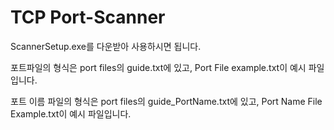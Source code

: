 # TCP Port-Scanner
 
ScannerSetup.exe를 다운받아 사용하시면 됩니다.

포트파일의 형식은 port files의 guide.txt에 있고, Port File example.txt이 예시 파일입니다.

포트 이름 파일의 형식은 port files의 guide_PortName.txt에 있고, Port Name File Example.txt이 예시 파일입니다.
